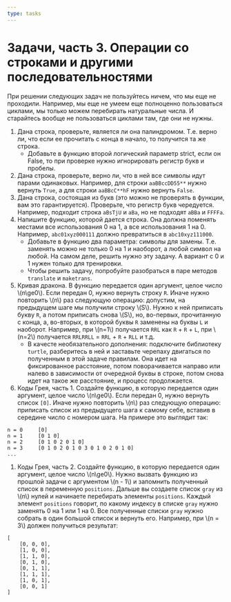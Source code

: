 ```yaml
---
type: tasks
---
```


# Задачи, часть 3. Операции со строками и другими последовательностями

При решении следующих задач не пользуйтесь ничем, что мы еще не проходили.
Например, мы еще не умеем еще полноценно пользоваться циклами,
мы только можем перебирать натуральные числа.
И старайтесь вообще не пользоваться циклами там, где они не нужны.

1. Дана строка, проверьте, является ли она палиндромом. Т.е. верно ли, что если ее прочитать с конца в начало, то получится та же строка.
    * Добавьте в функцию второй логический параметр strict, если он False, то при проверке нужно игнорировать регистр букв и пробелы.
1. Дана строка, проверьте, верно ли, что в ней все символы идут парами одинаковых. Например, для строки `aaBBccDD55**` нужно вернуть `True`, а для строки `aaBBcC**hF` нужно вернуть `False`.
1. Дана строка, состоящая из букв (это можно не проверять в функции, вам это гарантируется). Проверьте, что регистр букв чередуется.
Например, подходит строка `aBsTjU` и `aBa`, но не подходят `aBBa` и `FFFFa`.
1. Напишите функцию, которой дается строка. Она должна поменять местами все использования 0 на 1, а все использования 1 на 0. Например,
`abc01xyz000111` должно превратиться в `abc10xyz111000`.
    * Добавьте в функцию два параметра: символы для замены. Т.е. заменять можно не только 0 на 1 и наоборот, а любой символ на любой. На самом деле, решить нужно эту задачу. А вариант с 0 и 1 нужен только для тренировки.
    * Чтобы решить задачу, попробуйте разобраться в паре методов `translate` и `maketrans`.
1. Кривая дракона. В функцию передается один аргумент, целое число \\(n\\ge0\\). Если передан 0, нужно вернуть строку `R`. Иначе нужно повторить \\(n\\) раз следующую операцию: допустим, на предыдущем шаге мы получили строку \\(S\\). Нужно к ней приписать букву `R`, а потом приписать снова \\(S\\), но, во-первых, прочитанную с конца, а, во-вторых, в которой буквы `R` заменены на буквы `L` и наоборот. Например, при \\(n=1\\) получается `RRL` как `R` + `R` + `L`, при \\(n=2\\) получается `RRLRRLL` = `RRL` + `R` + `RLL` и т.д.
    * В качесте необязательного дополнения: подключите библиотеку `turtle`, разберитесь в ней и заставьте черепаху двигаться по полученным в этой задаче правилам. Она идет на фиксированное расстояние, потом поворачивается направо или налево в зависимости от очередной буквы в строке, потом снова идет на такое же расстояние, и процесс продолжается.
1. Коды Грея, часть 1. Создайте функцию, в которую передается один аргумент, целое число \\(n\\ge0\\). Если передан 0, нужно вернуть список `[0]`. Иначе нужно повторить \\(n\\) раз следующую операцию: приписать список из предыдущего шага к самому себе, вставив в середине число с номером шага. На примере это выглядит так:
```
n = 0     [0]
n = 1     [0 1 0]
n = 2     [0 1 0 2 0 1 0]
n = 3     [0 1 0 2 0 1 0 3 0 1 0 2 0 1 0]
...
```
1. Коды Грея, часть 2. Создайте функцию, в которую передается один аргумент, целое число \\(n\\ge0\\). Нужно вызвать функцию из прошлой задачи с аргументом \\(n - 1\\) и запомнить полученный список в переменную `positions`. Дальше вы создаете список `gray` из \\(n\\) нулей и начинаете перебирать элементы `positions`. Каждый элемент `positions` говорит, по какому индексу в списке `gray` нужно заменять 0 на 1 или 1 на 0. Все полученные списки `gray` нужно собрать в один большой список и вернуть его. Например, при \\(n = 3\\) должен получиться результат:
```
[
    [0, 0, 0],
    [1, 0, 0],
    [1, 1, 0],
    [0, 1, 0],
    [0, 1, 1],
    [1, 1, 1],
    [1, 0, 1],
    [0, 0, 1]
]    
```
